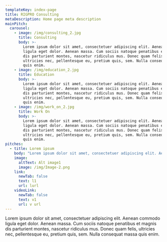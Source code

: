 ```yaml
---
templateKey: index-page
title: RIGPRO Consulting
metaDescription: Home page meta description
mainPitch:
  carousel:
    - image: /img/consulting_2.jpg
      title: Consulting
      body: >-
        Lorem ipsum dolor sit amet, consectetuer adipiscing elit. Aenean commodo
        ligula eget dolor. Aenean massa. Cum sociis natoque penatibus et magnis
        dis parturient montes, nascetur ridiculus mus. Donec quam felis,
        ultricies nec, pellentesque eu, pretium quis, sem. Nulla consequat massa
        quis enim.
    - image: /img/education_2.jpg
      title: Education
      body: >-
        Lorem ipsum dolor sit amet, consectetuer adipiscing elit. Aenean commodo
        ligula eget dolor. Aenean massa. Cum sociis natoque penatibus et magnis
        dis parturient montes, nascetur ridiculus mus. Donec quam felis,
        ultricies nec, pellentesque eu, pretium quis, sem. Nulla consequat massa
        quis enim.
    - image: /img/work_on_2.jpg
      title: Work On
      body: >-
        Lorem ipsum dolor sit amet, consectetuer adipiscing elit. Aenean commodo
        ligula eget dolor. Aenean massa. Cum sociis natoque penatibus et magnis
        dis parturient montes, nascetur ridiculus mus. Donec quam felis,
        ultricies nec, pellentesque eu, pretium quis, sem. Nulla consequat massa
        quis enim.
pitches:
  - title: Lorem ipsum
    body: "Lorem ipsum dolor sit amet, consectetuer adipiscing elit. Aenean commodo ligula eget dolor. Aenean massa. Cum \rsociis natoque penatibus et magnis dis parturient montes, nascetur ridiculus mus. Donec quam felis, ultricies nec, \r\npellentesque eu, pretium quis, sem. Nulla consequat massa quis enim. \r\n\r\nDonec pede justo, fringilla vel, aliquet nec, vulputate eget, arcu. In enim justo, rhoncus ut, imperdiet a, venenatis \rvitae, justo. Nullam dictum felis eu pede mollis pretium."
    image:
      altText: Alt image1
      image: /img/Image-2.png
    link:
      newTab: false
      text: l1
      url: lurl
    videoLink:
      newTab: false
      text: v1
      url: v url
---
```

Lorem ipsum dolor sit amet, consectetuer adipiscing elit. Aenean commodo ligula eget dolor. Aenean massa. Cum sociis natoque penatibus et magnis dis parturient montes, nascetur ridiculus mus. Donec quam felis, ultricies nec, pellentesque eu, pretium quis, sem. Nulla consequat massa quis enim.
